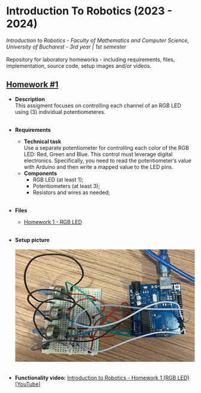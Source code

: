 # **Introduction To Robotics (2023 - 2024)**

_Introduction to Robotics - Faculty of Mathematics and Computer Science, University of Bucharest - 3rd year | 1st semester_ </br> </br>
Repository for laboratory homeworks - including requirements, files, implementation, source code, setup images and/or videos.

## [Homework #1](#hw1) <a name="hw1"></a>

- **Description** </br>
  This assigment focuses on controlling each channel of an RGB LED using (3) individual potentiometeres.
  </br></br>

- **Requirements** </br>

  - **Technical task** </br>
    Use a separate potentiometer for controlling each color of the RGB LED: Red, Green and Blue. This control must leverage digital electronics. Specifically, you need to read the potentiometer’s value with Arduino and then write a mapped value to the LED pins.
  - **Components** </br>
    - RGB LED (at least 1);
    - Potentiometers (at least 3);
    - Resistors and wires as needed;
      </br></br>

- **Files**

  - <a href="https://github.com/ralexgt/IntroductionToRobotics/tree/main/Homework%201%20-%20RGB%20LED" target="_blank"> Homework 1 - RGB LED </a>
    </br></br>

- **Setup picture**</br></br>
  <img src="./Homework 1 - RGB LED/rgbSetup.jpg" width="500" height="300">
  </br></br>

- **Functionality video:**
  <a href="https://youtu.be/50T870-A4no" target="_blank">Introduction to Robotics - Homework 1 (RGB LED) [YouTube]</a>
